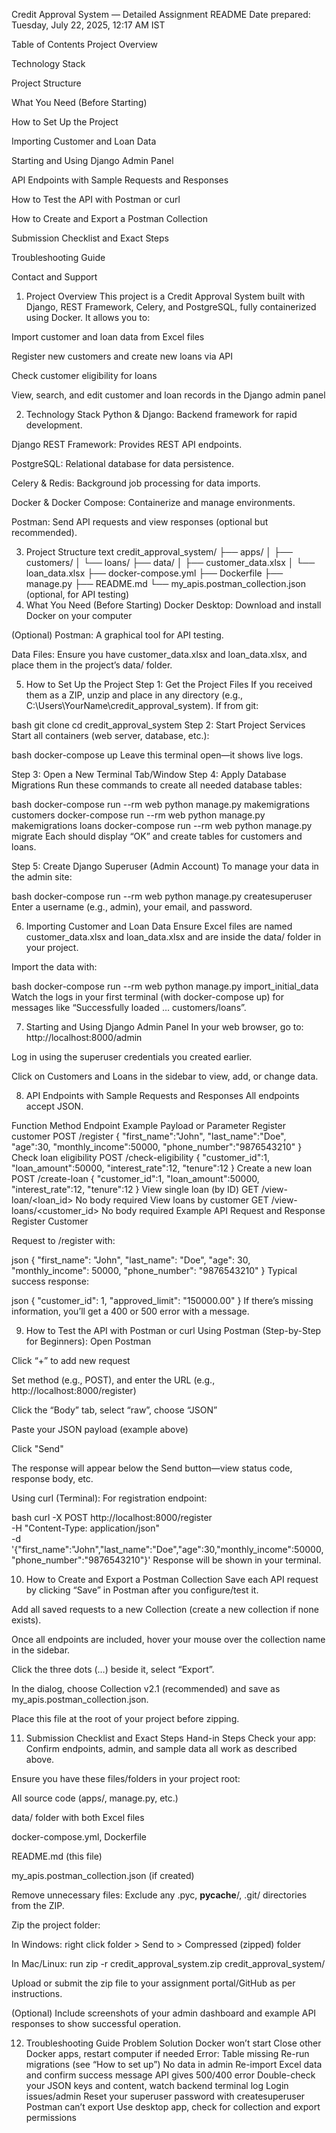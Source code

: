 Credit Approval System — Detailed Assignment README
Date prepared: Tuesday, July 22, 2025, 12:17 AM IST

Table of Contents
Project Overview

Technology Stack

Project Structure

What You Need (Before Starting)

How to Set Up the Project

Importing Customer and Loan Data

Starting and Using Django Admin Panel

API Endpoints with Sample Requests and Responses

How to Test the API with Postman or curl

How to Create and Export a Postman Collection

Submission Checklist and Exact Steps

Troubleshooting Guide

Contact and Support

1. Project Overview
This project is a Credit Approval System built with Django, REST Framework, Celery, and PostgreSQL, fully containerized using Docker. It allows you to:

Import customer and loan data from Excel files

Register new customers and create new loans via API

Check customer eligibility for loans

View, search, and edit customer and loan records in the Django admin panel

2. Technology Stack
Python & Django: Backend framework for rapid development.

Django REST Framework: Provides REST API endpoints.

PostgreSQL: Relational database for data persistence.

Celery & Redis: Background job processing for data imports.

Docker & Docker Compose: Containerize and manage environments.

Postman: Send API requests and view responses (optional but recommended).

3. Project Structure
text
credit_approval_system/
├── apps/
│   ├── customers/
│   └── loans/
├── data/
│   ├── customer_data.xlsx
│   └── loan_data.xlsx
├── docker-compose.yml
├── Dockerfile
├── manage.py
├── README.md
└── my_apis.postman_collection.json (optional, for API testing)
4. What You Need (Before Starting)
Docker Desktop: Download and install Docker on your computer

(Optional) Postman: A graphical tool for API testing.

Data Files: Ensure you have customer_data.xlsx and loan_data.xlsx, and place them in the project’s data/ folder.

5. How to Set Up the Project
Step 1: Get the Project Files
If you received them as a ZIP, unzip and place in any directory (e.g., C:\Users\YourName\credit_approval_system).
If from git:

bash
git clone <your-assignment-repository-url>
cd credit_approval_system
Step 2: Start Project Services
Start all containers (web server, database, etc.):

bash
docker-compose up
Leave this terminal open—it shows live logs.

Step 3: Open a New Terminal Tab/Window
Step 4: Apply Database Migrations
Run these commands to create all needed database tables:

bash
docker-compose run --rm web python manage.py makemigrations customers
docker-compose run --rm web python manage.py makemigrations loans
docker-compose run --rm web python manage.py migrate
Each should display “OK” and create tables for customers and loans.

Step 5: Create Django Superuser (Admin Account)
To manage your data in the admin site:

bash
docker-compose run --rm web python manage.py createsuperuser
Enter a username (e.g., admin), your email, and password.

6. Importing Customer and Loan Data
Ensure Excel files are named customer_data.xlsx and loan_data.xlsx and are inside the data/ folder in your project.

Import the data with:

bash
docker-compose run --rm web python manage.py import_initial_data
Watch the logs in your first terminal (with docker-compose up) for messages like “Successfully loaded … customers/loans”.

7. Starting and Using Django Admin Panel
In your web browser, go to:
http://localhost:8000/admin

Log in using the superuser credentials you created earlier.

Click on Customers and Loans in the sidebar to view, add, or change data.

8. API Endpoints with Sample Requests and Responses
All endpoints accept JSON.

Function	Method	Endpoint	Example Payload or Parameter
Register customer	POST	/register	{ "first_name":"John", "last_name":"Doe", "age":30, "monthly_income":50000, "phone_number":"9876543210" }
Check loan eligibility	POST	/check-eligibility	{ "customer_id":1, "loan_amount":50000, "interest_rate":12, "tenure":12 }
Create a new loan	POST	/create-loan	{ "customer_id":1, "loan_amount":50000, "interest_rate":12, "tenure":12 }
View single loan (by ID)	GET	/view-loan/<loan_id>	No body required
View loans by customer	GET	/view-loans/<customer_id>	No body required
Example API Request and Response
Register Customer

Request to /register with:

json
{
  "first_name": "John",
  "last_name": "Doe",
  "age": 30,
  "monthly_income": 50000,
  "phone_number": "9876543210"
}
Typical success response:

json
{
  "customer_id": 1,
  "approved_limit": "150000.00"
}
If there’s missing information, you’ll get a 400 or 500 error with a message.

9. How to Test the API with Postman or curl
Using Postman (Step-by-Step for Beginners):
Open Postman

Click “+” to add new request

Set method (e.g., POST), and enter the URL (e.g., http://localhost:8000/register)

Click the “Body” tab, select “raw”, choose “JSON”

Paste your JSON payload (example above)

Click "Send"

The response will appear below the Send button—view status code, response body, etc.

Using curl (Terminal):
For registration endpoint:

bash
curl -X POST http://localhost:8000/register \
  -H "Content-Type: application/json" \
  -d '{"first_name":"John","last_name":"Doe","age":30,"monthly_income":50000,"phone_number":"9876543210"}'
Response will be shown in your terminal.

10. How to Create and Export a Postman Collection
Save each API request by clicking “Save” in Postman after you configure/test it.

Add all saved requests to a new Collection (create a new collection if none exists).

Once all endpoints are included, hover your mouse over the collection name in the sidebar.

Click the three dots (…) beside it, select “Export”.

In the dialog, choose Collection v2.1 (recommended) and save as my_apis.postman_collection.json.

Place this file at the root of your project before zipping.

11. Submission Checklist and Exact Steps
Hand-in Steps
Check your app: Confirm endpoints, admin, and sample data all work as described above.

Ensure you have these files/folders in your project root:

All source code (apps/, manage.py, etc.)

data/ folder with both Excel files

docker-compose.yml, Dockerfile

README.md (this file)

my_apis.postman_collection.json (if created)

Remove unnecessary files:
Exclude any .pyc, __pycache__/, .git/ directories from the ZIP.

Zip the project folder:

In Windows: right click folder > Send to > Compressed (zipped) folder

In Mac/Linux: run zip -r credit_approval_system.zip credit_approval_system/

Upload or submit the zip file to your assignment portal/GitHub as per instructions.

(Optional) Include screenshots of your admin dashboard and example API responses to show successful operation.

12. Troubleshooting Guide
Problem	                        Solution
Docker won’t start	        Close other Docker apps, restart computer if needed
Error: Table missing	    Re-run migrations (see “How to set up”)
No data in admin	        Re-import Excel data and confirm success message
API gives 500/400 error	    Double-check your JSON keys and content, watch backend terminal log
Login issues/admin	        Reset your superuser password with createsuperuser
Postman can’t export	    Use desktop app, check for collection and export permissions